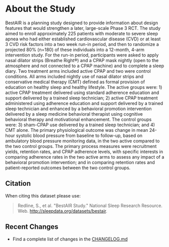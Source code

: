 # About the Study

BestAIR is a planning study designed to provide information about design features that would strengthen a later, large-scale Phase 3 RCT. The study aimed to enroll approximately 225 patients with moderate to severe sleep apnea who had either established cardiovascular disease (CVD) or at least 3 CVD risk factors into a two week run-in period, and then to randomize a projected 80% (n=180) of these individuals into a 12-month, 4-arm intervention study. For the run-in period, participants were asked to apply nasal dilator strips (Breathe Right®) and a CPAP mask nightly (open to the atmosphere and not connected to a CPAP machine) and to complete a sleep diary. Two treatment arms included active CPAP and two were control conditions. All arms included nightly use of nasal dilator strips and conservative medical therapy (CMT) defined as formal provision of education on healthy sleep and healthy lifestyle.  The active groups were: 1) active CPAP treatment delivered using standard adherence education and support delivered by a trained sleep technician; 2) active CPAP treatment administered using adherence education and support delivered by a trained sleep technician and enhanced by a behavioral promotion intervention delivered by a sleep medicine behavioral therapist using cognitive behavioral therapy and motivational enhancement. The control groups were: 3) sham-CPAP use delivered by a trained sleep technician; and 4) CMT alone. The primary physiological outcome was change in mean 24-hour systolic blood pressure from baseline to follow-up, based on ambulatory blood pressure monitoring data, in the two active compared to the two control groups. The primary process measures were recruitment yields, retention rates, and CPAP adherence levels, with specific interests in comparing adherence rates in the two active arms to assess any impact of a behavioral promotion intervention; and in comparing retention rates and patient-reported outcomes between the two control groups.

## Citation

When citing this dataset please use:

> Redline, S., et al. "BestAIR Study." National Sleep Research Resource. Web. http://sleepdata.org/datasets/bestair.

## Recent Changes

- Find a complete list of changes in the [CHANGELOG.md](:pages_path:/CHANGELOG.md)
